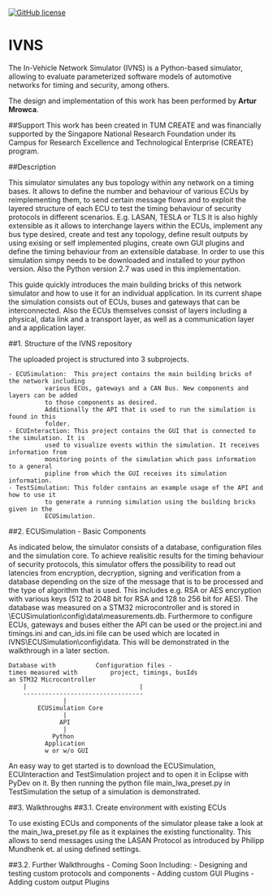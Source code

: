 [![GitHub license](https://img.shields.io/badge/license-MIT-blue.svg)](https://github.com/PhilippMundhenk/IVNS/blob/master/LICENSE)

# IVNS
The In-Vehicle Network Simulator (IVNS) is a Python-based simulator, allowing to evaluate parameterized software models of automotive networks for timing and security, among others.

The design and implementation of this work has been performed by **Artur Mrowca**.

##Support
This work has been created in TUM CREATE and was financially supported by the Singapore National Research Foundation under its Campus for Research Excellence and Technological Enterprise (CREATE) program.

##Description

This simulator simulates any bus topology within any network on a timing bases. It allows to define 
the number and behaviour of various ECUs by reimplementing them, to send certain message flows and to 
exploit the layered structure of each ECU to test the timing behaviour of security protocols in
different scenarios.
E.g. LASAN, TESLA or TLS
It is also highly extensible as it allows to interchange layers within the ECUs, implement any bus
type desired, create and test any topology, define result outputs by using exising or self implemented 
plugins, create own GUI plugins and define the timing behaviour from an extensible database.
In order to use this simulation simpy needs to be downloaded and installed to your python version. Also the 
Python version 2.7 was used in this implementation.


This guide quickly introduces the main building bricks of this network simulator and how to use it 
for an individual application. 
In its current shape the simulation consists out of ECUs, buses and gateways that can be 
interconnected. Also the ECUs themselves consist of layers including a physical, data link and
a transport layer, as well as a communication layer and a application layer.


##1. Structure of the IVNS repository

The uploaded project is structured into 3 subprojects.

	- ECUSimulation:  This project contains the main building bricks of the network including
			  various ECUs, gateways and a CAN Bus. New components and layers can be added
			  to those components as desired.
			  Additionally the API that is used to run the simulation is found in this
			  folder.
	- ECUInteraction: This project contains the GUI that is connected to the simulation. It is
			  used to visualize events within the simulation. It receives information from
			  monitoring points of the simulation which pass information to a general
			  pipline from which the GUI receives its simulation information.
	- TestSimulation: This folder contains an example usage of the API and how to use it
			  to generate a running simulation using the building bricks given in the
			  ECUSimulation.

##2. ECUSimulation - Basic Components

As indicated below, the simulator consists of a database, configuration files and the simulation core.
To achieve realisitic results for the timing behaviour of security protocols, this simulator offers the
possibility to read out latencies from encryption, decryption, signing and verification from a database
depending on the size of the message that is to be processed and the type of algorithm that is used. This
includes e.g. RSA or AES encryption with various keys (512 to 2048 bit for RSA and 128 to 256 bit for AES).
The database was measured on a STM32 microcontroller and is stored in \ECUSimulation\config\data\measurements.db.
Furthermore to configure ECUs, gateways and buses either the API can be used or the project.ini and timings.ini and 
can_ids.ini file can be used which are located in IVNS\ECUSimulation\config\data. This will be demonstrated in the 
walkthrough in a later section.

	Database with 			Configuration files - 
	times measured with 		project, timings, busIds	
	an STM32 Microcontroller		
		|								|	
		---------------------------------
			       |
			ECUSimulation Core
			       |
			      API
			       |
			    Python 
			  Application 
			  w or w/o GUI

An easy way to get started is to download the ECUSimulation, ECUInteraction and TestSimulation project and to open it in Eclipse with 
PyDev on it. By then running the python file main_lwa_preset.py in TestSimulation the setup of a simulation is demonstrated.


##3. Walkthroughs
##3.1. Create environment with existing ECUs

To use existing ECUs and components of the simulator please take a look at the main_lwa_preset.py file as it explaines the
existing functionality.
This allows to send messages using the LASAN Protocol as introduced by Philipp Mundhenk et. al using defined settings.

##3.2. Further Walkthroughs - Coming Soon
Including: 
	- Designing and testing custom protocols and components
	- Adding custom GUI Plugins
	- Adding custom output Plugins




